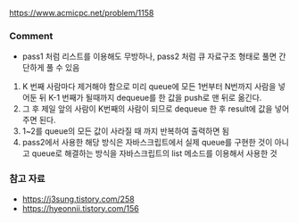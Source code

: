 https://www.acmicpc.net/problem/1158


### Comment
- pass1 처럼 리스트를 이용해도 무방하나, pass2 처럼 큐 자료구조 형태로 풀면 간단하게 풀 수 있음

1.  K 번째 사람마다 제거해야 함으로 미리 queue에 모든 1번부터 N번까지 사람을 넣어둔 뒤 K-1 번째가 될때까지 dequeue를 한 값을 push로 맨 뒤로 옮긴다.
2.  그 후 제일 앞의 사람이 K번째의 사람이 되므로 dequeue 한 후 result에 값을 넣어주면 된다.
3.  1~2를 queue의 모든 값이 사라질 때 까지 반복하여 출력하면 됨
4.  pass2에서 사용한 해당 방식은 자바스크립트에서 실제 queue를 구현한 것이 아니고 queue로 해결하는 방식을 자바스크립트의 list 메소드를 이용해서 사용한 것

### 참고 자료
- https://j3sung.tistory.com/258
- https://hyeonnii.tistory.com/156
